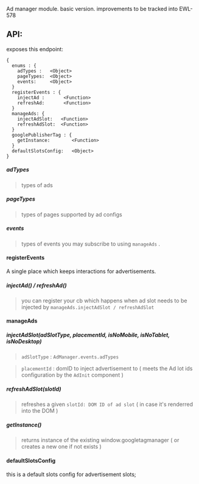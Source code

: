 Ad manager module.
basic version. improvements to be tracked into EWL-578

## API:

exposes this endpoint:

```
{
  enums : {
    adTypes :   <Object>
    pageTypes:  <Object>
    events:     <Object>
  }
  registerEvents : {
    injectAd :       <Function>
    refreshAd:       <Function>
  }
  manageAds: {
    injectAdSlot:   <Function>
    refreshAdSlot:  <Function>
  }
  googlePublisherTag : {
    getInstance:        <Function>
  }
  defaultSlotsConfig:   <Object>
}
```

##### adTypes

> types of ads

##### pageTypes

> types of pages supported by ad configs

##### events

> types of events you may subscribe to using `manageAds` .

#### registerEvents

A single place which keeps interactions for advertisements.

##### injectAd() / refreshAd()

> you can register your cb which happens when ad slot needs to be injected by `manageAds.injectAdSlot / refreshAdSlot`

#### manageAds

##### injectAdSlot(adSlotType, placementId, isNoMobile, isNoTablet, isNoDesktop)

> `adSlotType` : `AdManager.events.adTypes`

> `placementId` : domID to inject advertisement to ( meets the Ad lot ids configuration by the `AdInit` component )

##### refreshAdSlot(slotId)

> refreshes a given `slotId: DOM ID of ad slot` ( in case it's renderred into the DOM )

##### getInstance()

> returns instance of the existing window.googletagmanager ( or creates a new one if not exists )

#### defaultSlotsConfig

this is a default slots config for advertisement slots;
